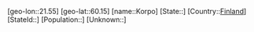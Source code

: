 ﻿---
location: [60.15,21.55]
type: City
tags:
- geo/City


SpocWebEntityId: 31580
isDeleted: false
confidential: public

---
[geo-lon::21.55]
[geo-lat::60.15]
[name::Korpo]
[State::]
[Country::[Finland](geo/Continent/Europe/Finland.md)]
[StateId::]
[Population::]
[Unknown::]

